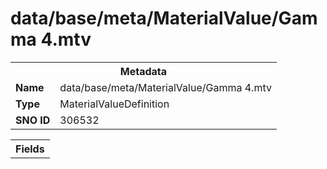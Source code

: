 <h1>data/base/meta/MaterialValue/Gamma 4.mtv</h1><table><tr><th colspan="100%">Metadata</th></tr><tr><td><b>Name</b></td><td>data/base/meta/MaterialValue/Gamma 4.mtv</td></tr><tr><td><b>Type</b></td><td>MaterialValueDefinition</td></tr><tr><td><b>SNO ID</b></td><td>306532</td></tr></table>

<table><tr><th colspan="100%">Fields</th></tr></table>

